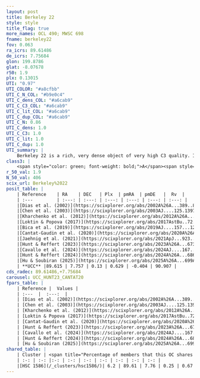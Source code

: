 ```yaml
---
layout: post
title: Berkeley 22
style: style
title_flag: true
more_names: OCL 490; MWSC 698
fname: berkeley22
fov: 0.063
ra_icrs: 89.61486
de_icrs: 7.75684
glon: 199.8786
glat: -8.07678
r50: 1.9
plx: 0.13015
UTI: "0.97"
UTI_COLOR: "#a8cfbb"
UTI_C_N_COL: "#b9e0c4"
UTI_C_dens_COL: "#a6cab9"
UTI_C_C3_COL: "#a6cab9"
UTI_C_lit_COL: "#a6cab9"
UTI_C_dup_COL: "#a6cab9"
UTI_C_N: 0.86
UTI_C_dens: 1.0
UTI_C_C3: 1.0
UTI_C_lit: 1.0
UTI_C_dup: 1.0
UTI_summary: |
    Berkeley 22 is a rich, very dense object of very high C3 quality. It is very well-studied in the literature. This object shares a very small percentage of members with a later reported entry.
class3: |
    <span style="color: green; font-weight: bold;">A</span><span style="color: green; font-weight: bold;">A</span>
r_50_val: 1.9
N_50_val: 406
scix_url: Berkeley%2022
posit_table: |
    | Reference    | RA    | DEC   | Plx  | pmRA  | pmDE   |  Rv  |
    | :---         | :---: | :---: | :---: | :---: | :---: | :---: |
    |[Dias et al. (2002)](https://scixplorer.org/abs/2002A%26A...389..871D) | 89.612 | 7.757 | -- | 1.81 | -3.93 | 95.3 |
    |[Chen et al. (2003)](https://scixplorer.org/abs/2003AJ....125.1397C) | 89.601 | 7.837 | -- | -- | -- | -- |
    |[Kharchenko et al. (2012)](https://scixplorer.org/abs/2012A%26A...543A.156K) | 89.631 | 7.757 | -- | 1.81 | -3.93 | -- |
    |[Loktin & Popova (2017)](https://scixplorer.org/abs/2017AstBu..72..257L) | 89.61 | 7.757 | -- | 0.395 | -1.002 | 95.3 |
    |[Bica et al. (2019)](https://scixplorer.org/abs/2019AJ....157...12B) | 89.622 | 7.758 | -- | -- | -- | -- |
    |[Cantat-Gaudin et al. (2020)](https://scixplorer.org/abs/2020A%26A...640A...1C) | 89.618 | 7.763 | 0.069 | 0.648 | -0.473 | -- |
    |[Jaehnig et al. (2021)](https://scixplorer.org/abs/2021ApJ...923..129J) | 89.623 | 7.764 | 0.1 | 0.616 | -0.456 | -- |
    |[Hunt & Reffert (2023)](https://scixplorer.org/abs/2023A%26A...673A.114H) | 89.615 | 7.759 | 0.134 | 0.564 | -0.39 | 87.412 |
    |[Cavallo et al. (2024)](https://scixplorer.org/abs/2024AJ....167...12C) | 89.617 | 7.753 | 0.148 | -- | -- | -- |
    |[Hunt & Reffert (2024)](https://scixplorer.org/abs/2024A%26A...686A..42H) | 89.615 | 7.759 | 0.134 | 0.564 | -0.39 | 87.412 |
    |[Hu & Soubiran (2025)](https://scixplorer.org/abs/2025A%26A...699A.246H) | 89.617 | 7.753 | -- | -- | -- | -- |
    | **UCC** |89.615 | 7.757 | 0.13 | 0.629 | -0.404 | 90.907 | 
cds_radec: 89.61486,+7.75684
carousel: UCC_HUNT23_CANTAT20
fpars_table: |
    | Reference |  Values |
    | :---  |  :---:  |
    | [Dias et al. (2002)](https://scixplorer.org/abs/2002A%26A...389..871D) | `E(B-V)=0.59, Dist=6000.0, Age=9.52, [Fe/H]=-0.32` |
    | [Chen et al. (2003)](https://scixplorer.org/abs/2003AJ....125.1397C) | `E(B-V)=0.7, HDis=7663, Age=1.06, [Fe/H]_1=-0.3` |
    | [Kharchenko et al. (2012)](https://scixplorer.org/abs/2012A%26A...543A.156K) | `e_bv=0.625, distance=5493, log_age=9.5, metallicity=-0.32` |
    | [Loktin & Popova (2017)](https://scixplorer.org/abs/2017AstBu..72..257L) | `E(B-V)=0.709, Dmod=14.321, logt=8.998` |
    | [Cantat-Gaudin et al. (2020)](https://scixplorer.org/abs/2020A%26A...640A...1C) | `AVNN=1.99, DMNN=13.97, AgeNN=9.39` |
    | [Hunt & Reffert (2023)](https://scixplorer.org/abs/2023A%26A...673A.114H) | `AV50=1.808, diffAV50=2.537, MOD50=13.605, logAge50=8.897` |
    | [Cavallo et al. (2024)](https://scixplorer.org/abs/2024AJ....167...12C) | `AV50=1.52, dMod50=13.97, logAge50=9.46, [Fe/H]50=-0.26` |
    | [Hunt & Reffert (2024)](https://scixplorer.org/abs/2024A%26A...686A..42H) | `MassJ=1409.84` |
    | [Hu & Soubiran (2025)](https://scixplorer.org/abs/2025A%26A...699A.246H) | `MA22=-0.3, MA23f=-0.5, MA23g=-0.36, MZ23=-0.55, MK24=-0.38, MF24=-0.4` |
shared_table: |
    | Cluster | <span title="Percentage of members that this OC shares with the ones listed">%</span>   | RA   | DEC   | Plx   | pmRA  | pmDE  | Rv | UTI |
    | :-: | :-: |:-: | :-: | :-: | :-: | :-: | :-: | :-: |
    |[HSC 1586](/_clusters/hsc1586/)| 6.2 | 89.61 | 7.76 | 0.25 | 0.67 | -0.42 | 89.74 |0.0 |
---
```

